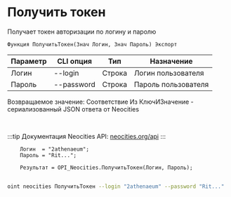 ﻿---
sidebar_position: 2
---

# Получить токен
 Получает токен авторизации по логину и паролю



`Функция ПолучитьТокен(Знач Логин, Знач Пароль) Экспорт`

  | Параметр | CLI опция | Тип | Назначение |
  |-|-|-|-|
  | Логин | --login | Строка | Логин пользователя |
  | Пароль | --password | Строка | Пароль пользователя |

  
  Возвращаемое значение:   Соответствие Из КлючИЗначение - сериализованный JSON ответа от Neocities

<br/>

:::tip
Документация Neocities API: [neocities.org/api](https://neocities.org/api)
:::
<br/>


```bsl title="Пример кода"
    Логин  = "2athenaeum";
    Пароль = "Rit...";

    Результат = OPI_Neocities.ПолучитьТокен(Логин, Пароль);
```



```sh title="Пример команды CLI"
    
oint neocities ПолучитьТокен --login "2athenaeum" --password "Rit..."

```

```json title="Результат"

```

